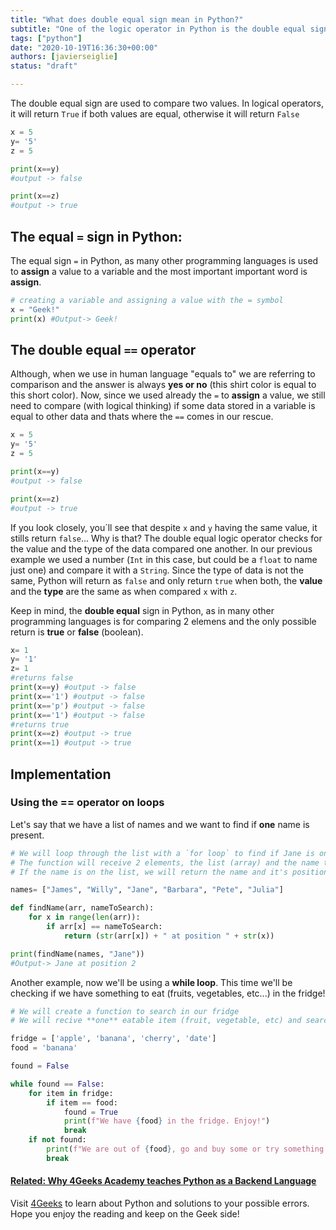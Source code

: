 ```yaml
---
title: "What does double equal sign mean in Python?"
subtitle: "One of the logic operator in Python is the double equal sign. This operator is used to check if one value is equal to another given value and it'll check value and type of the data"
tags: ["python"]
date: "2020-10-19T16:36:30+00:00"
authors: [javierseiglie]
status: "draft"

---
```


The double equal sign are used to compare two values. In logical operators, it will return `True` if both values are equal, otherwise it will return `False`

```python
x = 5
y= '5'
z = 5

print(x==y) 
#output -> false

print(x==z) 
#output -> true
```

## The equal `=` sign in Python:

The equal sign `=` in Python, as many other programming languages is used to **assign** a value to a variable and the most important important word is **assign**.

```python 
# creating a variable and assigning a value with the = symbol
x = "Geek!"
print(x) #Output-> Geek!
```

## The double equal `==` operator 

Although, when we use in human language "equals to" we are referring to comparison and the answer is always **yes or no** (this shirt color is equal to this short color). Now, since we used already the `=` to **assign** a value, we still need to compare (with logical thinking) if some data stored in a variable is equal to other data and thats where the `==` comes in our rescue.

```python
x = 5
y= '5'
z = 5

print(x==y) 
#output -> false

print(x==z) 
#output -> true
```

If you look closely, you´ll see that despite `x` and `y` having the same value, it stills return `false`... Why is that? The double equal logic operator checks for the value and the type of the data compared one another. In our previous example we used a number (`Int` in this case, but could be a `float` to name just one) and compare it with a `String`. Since the type of data is not the same, Python will return as `false` and only return `true` when both, the **value** and the **type** are the same as when compared `x` with `z`.

Keep in mind, the **double equal** sign in Python, as in many other programming languages is for comparing 2 elemens and the only possible return is **true** or **false** (boolean). 

```python
x= 1
y= '1'
z= 1
#returns false
print(x==y) #output -> false 
print(x=='1') #output -> false
print(x=='p') #output -> false
print(x=='1') #output -> false
#returns true
print(x==z) #output -> true
print(x==1) #output -> true
```

## Implementation

### Using the == operator on loops

Let's say that we have a list of names and we want to find if **one** name is present.

```python
# We will loop through the list with a `for loop` to find if Jane is on the provided list
# The function will receive 2 elements, the list (array) and the name to find on the list
# If the name is on the list, we will return the name and it's position on the list 

names= ["James", "Willy", "Jane", "Barbara", "Pete", "Julia"]

def findName(arr, nameToSearch):
    for x in range(len(arr)):
        if arr[x] == nameToSearch:
            return (str(arr[x]) + " at position " + str(x))

print(findName(names, "Jane"))
#Output-> Jane at position 2
```

Another example, now we'll be using a **while loop**. This time we'll be checking if we have something to eat (fruits, vegetables, etc...) in the fridge!

```python
# We will create a function to search in our fridge
# We will recive **one** eatable item (fruit, vegetable, etc) and search for it

fridge = ['apple', 'banana', 'cherry', 'date']
food = 'banana'

found = False

while found == False:
    for item in fridge:
        if item == food:
            found = True
            print(f"We have {food} in the fridge. Enjoy!")
            break
    if not found:
        print(f"We are out of {food}, go and buy some or try something else")
        break

```

#### [**Related: Why 4Geeks Academy teaches Python as a Backend Language**](https://4geeksacademy.com/us/python-bootcamp/why-we-teach-python-4geeks)

Visit [4Geeks](https://4geeks.com/) to learn about Python and solutions to your possible errors. Hope you enjoy the reading and keep on the Geek side!